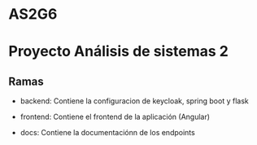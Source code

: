 # AS2G6

# Proyecto Análisis de sistemas 2

## Ramas

* backend:
    Contiene la configuracion de keycloak, spring boot y flask

* frontend:
    Contiene el frontend de la aplicación (Angular)

* docs:
    Contiene la documentaciónn de los endpoints